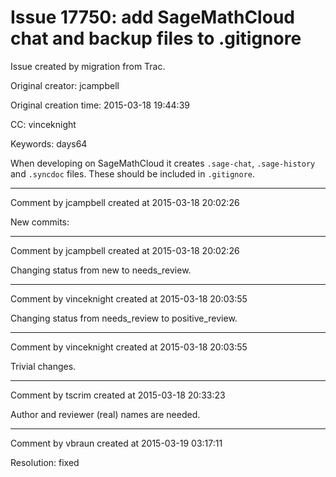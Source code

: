# Issue 17750: add SageMathCloud chat and backup files to .gitignore

Issue created by migration from Trac.

Original creator: jcampbell

Original creation time: 2015-03-18 19:44:39

CC:  vinceknight

Keywords: days64

When developing on SageMathCloud it creates `.sage-chat`, `.sage-history` and `.syncdoc` files. These should be included in `.gitignore`.


---

Comment by jcampbell created at 2015-03-18 20:02:26

New commits:


---

Comment by jcampbell created at 2015-03-18 20:02:26

Changing status from new to needs_review.


---

Comment by vinceknight created at 2015-03-18 20:03:55

Changing status from needs_review to positive_review.


---

Comment by vinceknight created at 2015-03-18 20:03:55

Trivial changes.


---

Comment by tscrim created at 2015-03-18 20:33:23

Author and reviewer (real) names are needed.


---

Comment by vbraun created at 2015-03-19 03:17:11

Resolution: fixed
